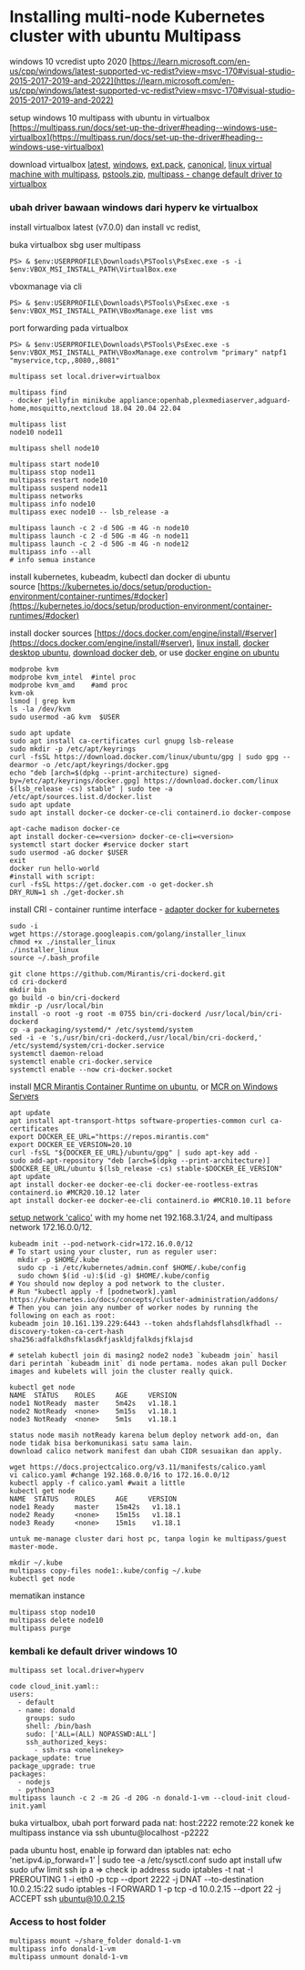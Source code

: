 # Installing multi-node Kubernetes cluster with ubuntu Multipass

windows 10 vcredist upto 2020 [https://learn.microsoft.com/en-us/cpp/windows/latest-supported-vc-redist?view=msvc-170#visual-studio-2015-2017-2019-and-2022](https://learn.microsoft.com/en-us/cpp/windows/latest-supported-vc-redist?view=msvc-170#visual-studio-2015-2017-2019-and-2022)

setup windows 10 multipass with ubuntu in virtualbox [https://multipass.run/docs/set-up-the-driver#heading--windows-use-virtualbox](https://multipass.run/docs/set-up-the-driver#heading--windows-use-virtualbox)

download virtualbox [latest](https://www.virtualbox.org/wiki/Downloads),
[windows](https://download.virtualbox.org/virtualbox/7.0.0/VirtualBox-7.0.0-153978-Win.exe),
[ext.pack](https://download.virtualbox.org/virtualbox/7.0.0/VirtualBoxSDK-7.0.0-153978.zip),
[canonical](https://github.com/canonical/multipass),
[linux virtual machine with multipass](https://medium.com/codex/use-linux-virtual-machines-with-multipass-4e2b620cc6),
[pstools.zip](https://download.sysinternals.com/files/PSTools.zip),
[multipass - change default driver to virtualbox](https://multipass.run/docs/set-up-the-driver#heading--windows-use-virtualbox)


### ubah driver bawaan windows dari hyperv ke virtualbox

install virtualbox latest (v7.0.0) dan install vc redist,  

buka virtualbox sbg user multipass

```
PS> & $env:USERPROFILE\Downloads\PSTools\PsExec.exe -s -i $env:VBOX_MSI_INSTALL_PATH\VirtualBox.exe
```

vboxmanage via cli

```
PS> & $env:USERPROFILE\Downloads\PSTools\PsExec.exe -s $env:VBOX_MSI_INSTALL_PATH\VBoxManage.exe list vms
```

port forwarding pada virtualbox

```
PS> & $env:USERPROFILE\Downloads\PSTools\PsExec.exe -s $env:VBOX_MSI_INSTALL_PATH\VBoxManage.exe controlvm "primary" natpf1 "myservice,tcp,,8080,,8081"
```

```
multipass set local.driver=virtualbox

multipass find
- docker jellyfin minikube appliance:openhab,plexmediaserver,adguard-home,mosquitto,nextcloud 18.04 20.04 22.04 

multipass list
node10 node11

multipass shell node10

multipass start node10
multipass stop node11
multipass restart node10
multipass suspend node11
multipass networks
multipass info node10
multipass exec node10 -- lsb_release -a

multipass launch -c 2 -d 50G -m 4G -n node10
multipass launch -c 2 -d 50G -m 4G -n node11
multipass launch -c 2 -d 50G -m 4G -n node12
multipass info --all
# info semua instance
```

install kubernetes, kubeadm, kubectl dan docker di ubuntu  
source [https://kubernetes.io/docs/setup/production-environment/container-runtimes/#docker](https://kubernetes.io/docs/setup/production-environment/container-runtimes/#docker)

install docker sources [https://docs.docker.com/engine/install/#server](https://docs.docker.com/engine/install/#server),
[linux install](https://docs.docker.com/desktop/install/linux-install/),
[docker desktop ubuntu](https://docs.docker.com/desktop/install/ubuntu/),
[download docker deb](https://desktop.docker.com/linux/main/amd64/docker-desktop-4.12.0-amd64.deb), or use 
[docker engine on ubuntu](https://docs.docker.com/engine/install/ubuntu/)

```
modprobe kvm
modprobe kvm_intel  #intel proc
modprobe kvm_amd    #amd proc
kvm-ok
lsmod | grep kvm
ls -la /dev/kvm
sudo usermod -aG kvm  $USER
```

```
sudo apt update
sudo apt install ca-certificates curl gnupg lsb-release
sudo mkdir -p /etc/apt/keyrings
curl -fsSL https://download.docker.com/linux/ubuntu/gpg | sudo gpg --dearmor -o /etc/apt/keyrings/docker.gpg
echo "deb [arch=$(dpkg --print-architecture) signed-by=/etc/apt/keyrings/docker.gpg] https://download.docker.com/linux $(lsb_release -cs) stable" | sudo tee -a /etc/apt/sources.list.d/docker.list
sudo apt update
sudo apt install docker-ce docker-ce-cli containerd.io docker-compose

apt-cache madison docker-ce
apt install docker-ce=<version> docker-ce-cli=<version>
systemctl start docker #service docker start
sudo usermod -aG docker $USER
exit
docker run hello-world
#install with script:
curl -fsSL https://get.docker.com -o get-docker.sh
DRY_RUN=1 sh ./get-docker.sh
```
install CRI - container runtime interface - [adapter docker for kubernetes](https://github.com/Mirantis/cri-dockerd)

```
sudo -i
wget https://storage.googleapis.com/golang/installer_linux
chmod +x ./installer_linux
./installer_linux
source ~/.bash_profile

git clone https://github.com/Mirantis/cri-dockerd.git
cd cri-dockerd
mkdir bin
go build -o bin/cri-dockerd
mkdir -p /usr/local/bin
install -o root -g root -m 0755 bin/cri-dockerd /usr/local/bin/cri-dockerd
cp -a packaging/systemd/* /etc/systemd/system
sed -i -e 's,/usr/bin/cri-dockerd,/usr/local/bin/cri-dockerd,' /etc/systemd/system/cri-docker.service
systemctl daemon-reload
systemctl enable cri-docker.service
systemctl enable --now cri-docker.socket
```

install [MCR Mirantis Container Runtime on ubuntu](https://docs.mirantis.com/mcr/20.10/install/mcr-linux/ubuntu.html), or [MCR on Windows Servers](https://docs.mirantis.com/mcr/20.10/install/mcr-windows.html)

```
apt update
apt install apt-transport-https software-properties-common curl ca-certificates
export DOCKER_EE_URL="https://repos.mirantis.com"
export DOCKER_EE_VERSION=20.10
curl -fsSL "${DOCKER_EE_URL}/ubuntu/gpg" | sudo apt-key add -
sudo add-apt-repository "deb [arch=$(dpkg --print-architecture)] $DOCKER_EE_URL/ubuntu $(lsb_release -cs) stable-$DOCKER_EE_VERSION"
apt update
apt install docker-ee docker-ee-cli docker-ee-rootless-extras containerd.io #MCR20.10.12 later
apt install docker-ee docker-ee-cli containerd.io #MCR10.10.11 before
```

[setup network 'calico'](https://mustafaakin.dev/posts/2020-04-11-installing-a-multi-node-kubernetes-cluster-with-ubuntu-multipass/)
with my home net 192.168.3.1/24, and multipass network 172.16.0.0/12.

```
kubeadm init --pod-network-cidr=172.16.0.0/12
# To start using your cluster, run as reguler user:
  mkdir -p $HOME/.kube
  sudo cp -i /etc/kubernetes/admin.conf $HOME/.kube/config
  sudo chown $(id -u):$(id -g) $HOME/.kube/config
# You should now deploy a pod network to the cluster.
# Run "kubectl apply -f [podnetwork].yaml
https://kubernetes.io/docs/concepts/cluster-administration/addons/
# Then you can join any number of worker nodes by running the following on each as root:
kubeadm join 10.161.139.229:6443 --token ahdsflahdsflahsdlkfhadl --discovery-token-ca-cert-hash sha256:adfalkdhsfklasdkfjaskldjfalkdsjfklajsd

# setelah kubectl join di masing2 node2 node3 `kubeadm join` hasil dari perintah `kubeadm init` di node pertama. nodes akan pull Docker images and kubelets will join the cluster really quick.

kubectl get node
NAME  STATUS    ROLES     AGE     VERSION
node1 NotReady  master    5m42s   v1.18.1
node2 NotReady  <none>    5m15s   v1.18.1
node3 NotReady  <none>    5m1s    v1.18.1

status node masih notReady karena belum deploy network add-on, dan node tidak bisa berkomunikasi satu sama lain.  
download calico network manifest dan ubah CIDR sesuaikan dan apply.

wget https://docs.projectcalico.org/v3.11/manifests/calico.yaml
vi calico.yaml #change 192.168.0.0/16 to 172.16.0.0/12
kubectl apply -f calico.yaml #wait a little
kubectl get node
NAME  STATUS    ROLES     AGE     VERSION
node1 Ready     master    15m42s   v1.18.1
node2 Ready     <none>    15m15s   v1.18.1
node3 Ready     <none>    15m1s    v1.18.1

untuk me-manage cluster dari host pc, tanpa login ke multipass/guest master-mode.

mkdir ~/.kube
multipass copy-files node1:.kube/config ~/.kube
kubectl get node
```

mematikan instance

```
multipass stop node10
multipass delete node10
multipass purge
```

### kembali ke default driver windows 10

```
multipass set local.driver=hyperv
```

```
code cloud_init.yaml::
users:
  - default
  - name: donald
    groups: sudo
    shell: /bin/bash
    sudo: ['ALL=(ALL) NOPASSWD:ALL']
    ssh_authorized_keys:
      - ssh-rsa <onelinekey>
package_update: true
package_upgrade: true
packages:
  - nodejs
  - python3
multipass launch -c 2 -m 2G -d 20G -n donald-1-vm --cloud-init cloud-init.yaml
```
buka virtualbox, ubah port forward pada nat: host:2222 remote:22
konek ke multipass instance via ssh ubuntu@localhost -p2222

pada ubuntu host, enable ip forward dan iptables nat:
echo 'net.ipv4.ip_forward=1' | sudo tee -a /etc/sysctl.conf
sudo apt install ufw
sudo ufw limit ssh
ip a => check ip address
sudo iptables -t nat -I PREROUTING 1 -i eth0 -p tcp --dport 2222 -j DNAT --to-destination 10.0.2.15:22
sudo iptables -I FORWARD 1 -p tcp -d 10.0.2.15 --dport 22 -j ACCEPT
ssh ubuntu@10.0.2.15

### Access to host folder

```
multipass mount ~/share_folder donald-1-vm
multipass info donald-1-vm
multipass unmount donald-1-vm
```